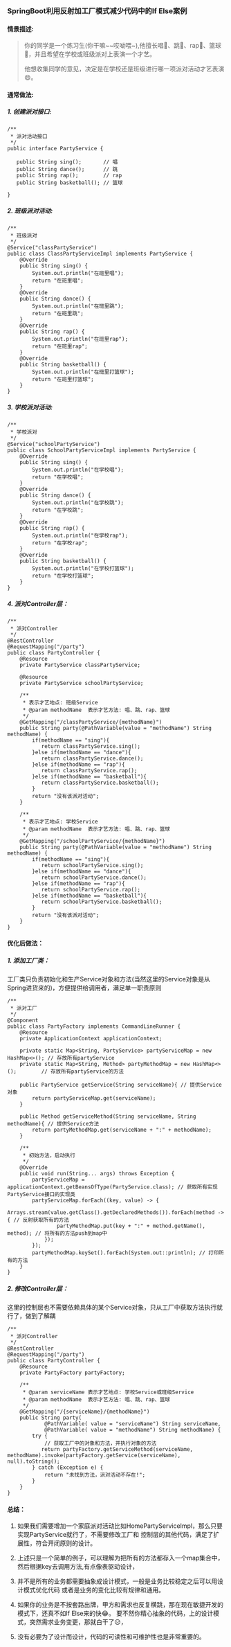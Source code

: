 ### SpringBoot利用反射加工厂模式减少代码中的If Else案例

#### 情景描述:
>你的同学是一个练习生(你干嘛~~哎呦喂~),他擅长唱🎤、跳💃、rap👅、篮球🏀，并且希望在学校或班级派对上表演一个才艺。
> 
>他想收集同学的意见，决定是在学校还是班级进行哪一项派对活动才艺表演😄。

#### 通常做法:
##### 1. 创建派对接口:
```
/**
 * 派对活动接口
 */
public interface PartyService {

   public String sing();       // 唱
   public String dance();      // 跳
   public String rap();        // rap
   public String basketball(); // 篮球

}
```

##### 2. 班级派对活动:
```
/**
 * 班级派对
 */
@Service("classPartyService")
public class ClassPartyServiceImpl implements PartyService {
    @Override
    public String sing() {
        System.out.println("在班里唱");
        return "在班里唱";
    }
    @Override
    public String dance() {
        System.out.println("在班里跳");
        return "在班里跳";
    }
    @Override
    public String rap() {
        System.out.println("在班里rap");
        return "在班里rap";
    }
    @Override
    public String basketball() {
        System.out.println("在班里打篮球");
        return "在班里打篮球";
    }
}
```

##### 3. 学校派对活动:
```
/**
 * 学校派对
 */
@Service("schoolPartyService")
public class SchoolPartyServiceImpl implements PartyService {
    @Override
    public String sing() {
        System.out.println("在学校唱");
        return "在学校唱";
    }
    @Override
    public String dance() {
        System.out.println("在学校跳");
        return "在学校跳";
    }
    @Override
    public String rap() {
        System.out.println("在学校rap");
        return "在学校rap";
    }
    @Override
    public String basketball() {
        System.out.println("在学校打篮球");
        return "在学校打篮球";
    }
}
```

##### 4. 派对Controller层：
```
/**
 * 派对Controller
 */
@RestController
@RequestMapping("/party")
public class PartyController {
    @Resource
    private PartyService classPartyService;

    @Resource
    private PartyService schoolPartyService;

    /**
     * 表示才艺地点: 班级Service
     * @param methodName  表示才艺方法: 唱、跳、rap、篮球
     */
    @GetMapping("/classPartyService/{methodName}")
    public String party(@PathVariable(value = "methodName") String methodName) {
        if(methodName == "sing"){
           return classPartyService.sing();
        }else if(methodName == "dance"){
           return classPartyService.dance();
        }else if(methodName == "rap"){
           return classPartyService.rap();
        }else if(methodName == "basketball"){
           return classPartyService.basketball();
        }
        return "没有该派对活动";
    }
    
    /**
     * 表示才艺地点: 学校Service
     * @param methodName  表示才艺方法: 唱、跳、rap、篮球
     */
    @GetMapping("/schoolPartyService/{methodName}")
    public String party(@PathVariable(value = "methodName") String methodName) {
        if(methodName == "sing"){
           return schoolPartyService.sing();
        }else if(methodName == "dance"){
           return schoolPartyService.dance();
        }else if(methodName == "rap"){
           return schoolPartyService.rap();
        }else if(methodName == "basketball"){
           return schoolPartyService.basketball();
        }
        return "没有该派对活动";
    }
}

```

#### 优化后做法：

##### 1. 添加工厂类：
工厂类只负责初始化和生产Service对象和方法(当然这里的Service对象是从Spring进货来的)，方便提供给调用者，满足单一职责原则
```
/**
 * 派对工厂
 */
@Component
public class PartyFactory implements CommandLineRunner {
    @Resource
    private ApplicationContext applicationContext;

    private static Map<String, PartyService> partyServiceMap = new HashMap<>(); // 存放所有partyService
    private static Map<String, Method> partyMethodMap = new HashMap<>();        // 存放所有partyService的方法

    public PartyService getService(String serviceName){ // 提供Service对象
        return partyServiceMap.get(serviceName);
    }

    public Method getServiceMethod(String serviceName, String methodName){ // 提供Service方法
        return partyMethodMap.get(serviceName + ":" + methodName);
    }

    /**
     * 初始方法，启动执行
     */
    @Override
    public void run(String... args) throws Exception {
        partyServiceMap = applicationContext.getBeansOfType(PartyService.class); // 获取所有实现PartyService接口的实现类
        partyServiceMap.forEach((key, value) -> {
            Arrays.stream(value.getClass().getDeclaredMethods()).forEach(method -> { // 反射获取所有的方法
                partyMethodMap.put(key + ":" + method.getName(), method); // 将所有的方法push到map中
            });
        });
        partyMethodMap.keySet().forEach(System.out::println); // 打印所有的方法
    }
}
```

##### 2. 修改Controller层：
这里的控制层也不需要依赖具体的某个Service对象，只从工厂中获取方法执行就行了，做到了解耦
```
/**
 * 派对Controller
 */
@RestController
@RequestMapping("/party")
public class PartyController {
    @Resource
    private PartyFactory partyFactory;

    /**
     * @param serviceName 表示才艺地点: 学校Service或班级Service
     * @param methodName  表示才艺方法: 唱、跳、rap、篮球
     */
    @GetMapping("/{serviceName}/{methodName}")
    public String party(
            @PathVariable( value = "serviceName") String serviceName,
            @PathVariable( value = "methodName") String methodName) {
        try {
            // 获取工厂中的对象和方法，并执行对象的方法
           return partyFactory.getServiceMethod(serviceName, methodName).invoke(partyFactory.getService(serviceName), null).toString();
        } catch (Exception e) {
            return "未找到方法，派对活动不存在!";
        }
    }
}
```

#### 总结：

1. 如果我们需要增加一个家庭派对活动比如HomePartyServiceImpl，那么只要实现PartyService就行了，不需要修改工厂和
   控制层的其他代码，满足了扩展性，符合开闭原则的设计。


2. 上述只是一个简单的例子，可以理解为把所有的方法都存入一个map集合中，然后根据key去调用方法,有点像表驱动设计，


3. 并不是所有的业务都需要抽象成设计模式，一般是业务比较稳定之后可以用设计模式优化代码
   或者是业务的变化比较有规律和通用。
   

4. 如果你的业务是不按套路出牌，甲方和需求也反复横跳，那在现在敏捷开发的模式下，还真不如If Else来的快😂。
   要不然你精心抽象的代码，上的设计模式，突然需求业务变更，那就白干了😥，
   
   
5. 没有必要为了设计而设计，代码的可读性和可维护性也是非常重要的。
   